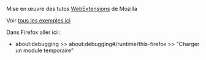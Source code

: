 Mise en œuvre des tutos [WebExtensions](https://developer.mozilla.org/fr/docs/Mozilla/Add-ons/WebExtensions "online_storage") de Mozilla

Voir [tous les exemples ici](https://github.com/mdn/webextensions-examples)

Dans Firefox aller ici :

* about:debugging >> about:debugging#/runtime/this-firefox >> "Charger un module temporaire"
